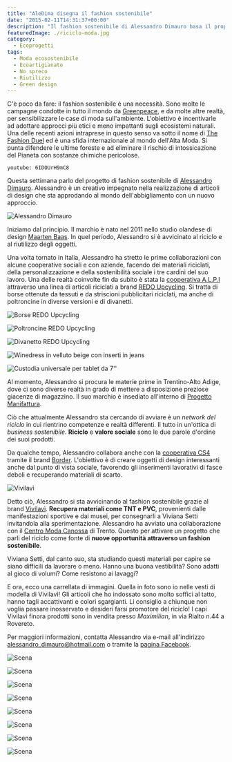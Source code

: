 ```yaml
---
title: "AleDima disegna il fashion sostenibile"
date: "2015-02-11T14:31:37+00:00"
description: "Il fashion sostenibile di Alessandro Dimauro basa il proprio lavoro su tre punti cardine: riciclo, personalizzazione e sostenibilità sociale."
featuredImage: ./riciclo-moda.jpg
category:
  - Ecoprogetti
tags:
  - Moda ecosostenibile
  - Ecoartigianato
  - No spreco
  - Riutilizzo
  - Green design
---
```


C'è poco da fare: il fashion sostenibile è una necessità.
Sono molte le campagne condotte in tutto il mondo da [Greenpeace](http://www.greenpeace.org/international/en/), e da molte altre realtà, per sensibilizzare le case di moda sull'ambiente. L'obiettivo è incentivarle ad adottare approcci più etici e meno impattanti sugli ecosistemi naturali.
Una delle recenti azioni intraprese in questo senso va sotto il nome di [The Fashion Duel](http://www.greenpeace.org/international/en/System-templates/Search-results/?all=the%20fashion%20duel) ed è una sfida internazionale al mondo dell'Alta Moda. Si punta difendere le ultime foreste e ad eliminare il rischio di intossicazione del Pianeta con sostanze chimiche pericolose.

`youtube: 6IDOUrH9mC8`

Questa settimana parlo del progetto di fashion sostenibile di [Alessandro Dimauro](https://www.aledima.com). Alessandro è un creativo impegnato nella realizzazione di articoli di design che sta approdando al mondo dell'abbigliamento con un nuovo approccio.

![Alessandro Dimauro](./alessandro-dimauro.jpg)

Iniziamo dal principio.
Il marchio è nato nel 2011 nello studio olandese di design [Maarten Baas](http://www.maartenbaas.com). In quel periodo, Alessandro si è avvicinato al riciclo e al riutilizzo degli oggetti.

Una volta tornato in Italia, Alessandro ha stretto le prime collaborazioni con alcune cooperative sociali e con aziende, facendo dei materiali riciclati, della personalizzazione e della sostenibilità sociale i tre cardini del suo lavoro.
Una delle realtà coinvolte fin da subito è stata la [cooperativa A.L.P.I](http://www.coop-alpi.it) attraverso una linea di articoli riciclati a brand [REDO Upcycling](https://www.facebook.com/redoupcycling). Si tratta di borse ottenute da tessuti e da striscioni pubblicitari riciclati, ma anche di poltroncine in diverse versioni e di divanetti.


![Borse REDO Upcycling](./redo.jpg)

![Poltroncine REDO Upcycling](./poltroncine.jpg)

![Divanetto REDO Upcycling](./divanetto.jpg)

![Winedress in velluto beige con inserti in jeans](./winedress.jpg)

![Custodia universale per tablet da 7''](./custodia.jpg)

Al momento, Alessandro si procura le materie prime in Trentino-Alto Adige, dove ci sono diverse realtà in grado di mettere a disposizione preziose giacenze di magazzino. Il suo marchio è insediato all'interno di [Progetto Manifattura](http://www.progettomanifattura.it).

Ciò che attualmente Alessandro sta cercando di avviare è un _network del riciclo_ in cui rientrino competenze e realtà differenti. Il tutto in un'ottica di _business sostenibile_.
**Riciclo** e **valore sociale** sono le due parole d'ordine dei suoi prodotti.

Da qualche tempo, Alessandro collabora anche con la [cooperativa CS4](http://www.cs4.it) tramite il brand [Border](https://www.facebook.com/pages/Border/1508620196064367?ref=hl). L'obiettivo è di creare oggetti di design interessanti anche dal punto di vista sociale, favorendo gli inserimenti lavorativi di fasce deboli e recuperando materiali di scarto.

![Vivilavì](./vivilavi.jpg)

Detto ciò, Alessandro si sta avvicinando al fashion sostenibile grazie al brand [Vivilavì](https://www.facebook.com/officialvivilavi?fref=ts).
**Recupera materiali come TNT e PVC**, provenienti dalle manifestazioni sportive e dai musei, per consegnarli a Viviana Setti invitandola alla sperimentazione.
Alessandro ha avviato una collaborazione con il [Centro Moda Canossa](http://www.centromoda.tn.it/CMC1/Home.html) di Trento. Questo per attivare un progetto che parli del riciclo come fonte di **nuove opportunità attraverso un fashion sostenibile**.

Viviana Setti, dal canto suo, sta studiando questi materiali per capire se siano difficili da lavorare o meno. Hanno una buona vestibilità? Sono adatti al gioco di volumi? Come resistono ai lavaggi?

E ora, ecco una carrellata di immagini. Quella in foto sono io nelle vesti di modella di Vivilavì!
Gli articoli che ho indossato sono molto soffici al tatto, hanno tagli accattivanti e colori sgargianti. Li consiglio a chiunque non voglia passare inosservato e desideri farsi promotore del riciclo!
I capi Vivilavì finora prodotti sono in vendita presso _Maximilian_, in via Rialto n.44 a Rovereto.

Per maggiori informazioni, contatta Alessandro via e-mail all'indirizzo [alessandro_dimauro@hotmail.com](mailto:alessandro_dimauro@hotmail.com) o tramite la [pagina Facebook](https://www.facebook.com/pages/AleDima-Studio/695349387157542?fref=ts).

![Scena](./scelta-tagliata-1.jpg)

![Scena](./scelta-tagliata-2.jpg)

![Scena](./scelta-tagliata-3.jpg)

![Scena](./scelta-tagliata-4.jpg)

![Scena](./scelta-tagliata-5.jpg)

![Scena](./scelta-tagliata-6.jpg)

![Scena](./scelta-tagliata-7.jpg)

![Scena](./scelta-tagliata-8.jpg)
